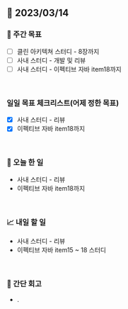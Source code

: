 ## 📅 2023/03/14


### 👏 주간 목표

- [ ] 클린 아키텍쳐 스터디 - 8장까지
- [ ] 사내 스터디 - 개발 및 리뷰
- [ ] 사내 스터디 - 이펙티브 자바 item18까지

<br/>

### 일일 목표 체크리스트(어제 정한 목표)

- [x] 사내 스터디 - 리뷰
- [x] 이펙티브 자바 item18까지

<br/>

### 💯 오늘 한 일

- 사내 스터디 - 리뷰
- 이펙티브 자바 item18까지

<br/>

### 📈 내일 할 일

- 사내 스터디 - 리뷰
- 이펙티브 자바 item15 ~ 18 스터디
  
<br/>

### 🤔 간단 회고

- .
 
